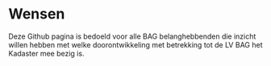 # Wensen

Deze Github pagina is bedoeld voor alle BAG belanghebbenden die inzicht willen hebben met welke doorontwikkeling met betrekking tot de LV BAG het Kadaster mee bezig is.
